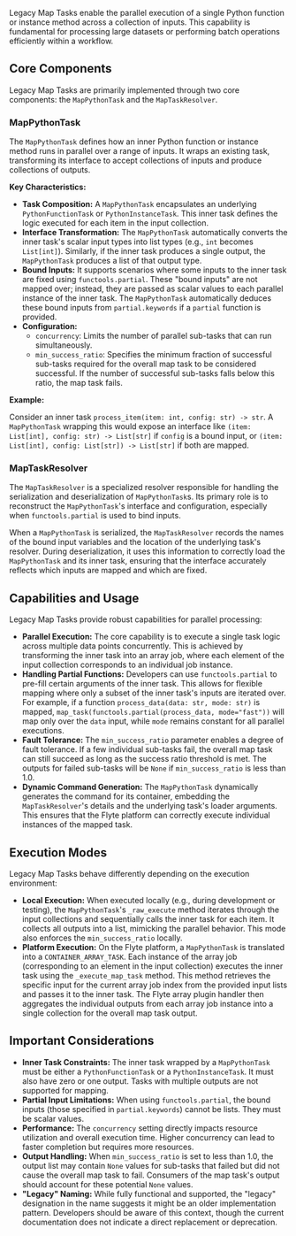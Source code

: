 
<!--
help_text: ''
key: summary_legacy_map_tasks_d7ecfadd-c6f3-4d23-8a03-c468e354fde9
modules:
- flytekit.core.legacy_map_task
questions_to_answer: []
type: summary

-->
Legacy Map Tasks enable the parallel execution of a single Python function or instance method across a collection of inputs. This capability is fundamental for processing large datasets or performing batch operations efficiently within a workflow.

## Core Components

Legacy Map Tasks are primarily implemented through two core components: the `MapPythonTask` and the `MapTaskResolver`.

### MapPythonTask

The `MapPythonTask` defines how an inner Python function or instance method runs in parallel over a range of inputs. It wraps an existing task, transforming its interface to accept collections of inputs and produce collections of outputs.

**Key Characteristics:**

*   **Task Composition:** A `MapPythonTask` encapsulates an underlying `PythonFunctionTask` or `PythonInstanceTask`. This inner task defines the logic executed for each item in the input collection.
*   **Interface Transformation:** The `MapPythonTask` automatically converts the inner task's scalar input types into list types (e.g., `int` becomes `List[int]`). Similarly, if the inner task produces a single output, the `MapPythonTask` produces a list of that output type.
*   **Bound Inputs:** It supports scenarios where some inputs to the inner task are fixed using `functools.partial`. These "bound inputs" are not mapped over; instead, they are passed as scalar values to each parallel instance of the inner task. The `MapPythonTask` automatically deduces these bound inputs from `partial.keywords` if a `partial` function is provided.
*   **Configuration:**
    *   `concurrency`: Limits the number of parallel sub-tasks that can run simultaneously.
    *   `min_success_ratio`: Specifies the minimum fraction of successful sub-tasks required for the overall map task to be considered successful. If the number of successful sub-tasks falls below this ratio, the map task fails.

**Example:**

Consider an inner task `process_item(item: int, config: str) -> str`. A `MapPythonTask` wrapping this would expose an interface like `(item: List[int], config: str) -> List[str]` if `config` is a bound input, or `(item: List[int], config: List[str]) -> List[str]` if both are mapped.

### MapTaskResolver

The `MapTaskResolver` is a specialized resolver responsible for handling the serialization and deserialization of `MapPythonTask`s. Its primary role is to reconstruct the `MapPythonTask`'s interface and configuration, especially when `functools.partial` is used to bind inputs.

When a `MapPythonTask` is serialized, the `MapTaskResolver` records the names of the bound input variables and the location of the underlying task's resolver. During deserialization, it uses this information to correctly load the `MapPythonTask` and its inner task, ensuring that the interface accurately reflects which inputs are mapped and which are fixed.

## Capabilities and Usage

Legacy Map Tasks provide robust capabilities for parallel processing:

*   **Parallel Execution:** The core capability is to execute a single task logic across multiple data points concurrently. This is achieved by transforming the inner task into an array job, where each element of the input collection corresponds to an individual job instance.
*   **Handling Partial Functions:** Developers can use `functools.partial` to pre-fill certain arguments of the inner task. This allows for flexible mapping where only a subset of the inner task's inputs are iterated over. For example, if a function `process_data(data: str, mode: str)` is mapped, `map_task(functools.partial(process_data, mode="fast"))` will map only over the `data` input, while `mode` remains constant for all parallel executions.
*   **Fault Tolerance:** The `min_success_ratio` parameter enables a degree of fault tolerance. If a few individual sub-tasks fail, the overall map task can still succeed as long as the success ratio threshold is met. The outputs for failed sub-tasks will be `None` if `min_success_ratio` is less than 1.0.
*   **Dynamic Command Generation:** The `MapPythonTask` dynamically generates the command for its container, embedding the `MapTaskResolver`'s details and the underlying task's loader arguments. This ensures that the Flyte platform can correctly execute individual instances of the mapped task.

## Execution Modes

Legacy Map Tasks behave differently depending on the execution environment:

*   **Local Execution:** When executed locally (e.g., during development or testing), the `MapPythonTask`'s `_raw_execute` method iterates through the input collections and sequentially calls the inner task for each item. It collects all outputs into a list, mimicking the parallel behavior. This mode also enforces the `min_success_ratio` locally.
*   **Platform Execution:** On the Flyte platform, a `MapPythonTask` is translated into a `CONTAINER_ARRAY_TASK`. Each instance of the array job (corresponding to an element in the input collection) executes the inner task using the `_execute_map_task` method. This method retrieves the specific input for the current array job index from the provided input lists and passes it to the inner task. The Flyte array plugin handler then aggregates the individual outputs from each array job instance into a single collection for the overall map task output.

## Important Considerations

*   **Inner Task Constraints:** The inner task wrapped by a `MapPythonTask` must be either a `PythonFunctionTask` or a `PythonInstanceTask`. It must also have zero or one output. Tasks with multiple outputs are not supported for mapping.
*   **Partial Input Limitations:** When using `functools.partial`, the bound inputs (those specified in `partial.keywords`) cannot be lists. They must be scalar values.
*   **Performance:** The `concurrency` setting directly impacts resource utilization and overall execution time. Higher concurrency can lead to faster completion but requires more resources.
*   **Output Handling:** When `min_success_ratio` is set to less than 1.0, the output list may contain `None` values for sub-tasks that failed but did not cause the overall map task to fail. Consumers of the map task's output should account for these potential `None` values.
*   **"Legacy" Naming:** While fully functional and supported, the "legacy" designation in the name suggests it might be an older implementation pattern. Developers should be aware of this context, though the current documentation does not indicate a direct replacement or deprecation.
<!--
key: summary_legacy_map_tasks_d7ecfadd-c6f3-4d23-8a03-c468e354fde9
type: summary_end

-->
<!--
code_unit: flytekit.core.legacy_map_task.MapPythonTask
code_unit_type: class
help_text: ''
key: example_cb0dce79-4477-42b4-9e0b-37f552e34e55
type: example

-->